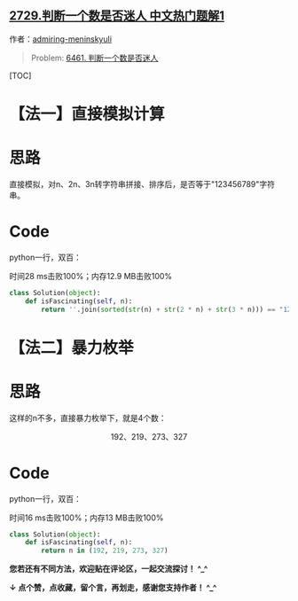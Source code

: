 ## [2729.判断一个数是否迷人 中文热门题解1](https://leetcode.cn/problems/check-if-the-number-is-fascinating/solutions/100000/liang-fang-fa-zhi-jie-mo-ni-ji-suan-huo-orlwp)

作者：[admiring-meninskyuli](https://leetcode.cn/u/admiring-meninskyuli)
> Problem: [6461. 判断一个数是否迷人](https://leetcode.cn/problems/check-if-the-number-is-fascinating/description/)

[TOC]

# 【法一】直接模拟计算

# 思路

直接模拟，对n、2n、3n转字符串拼接、排序后，是否等于"123456789"字符串。

# Code

python一行，双百：

时间28 ms击败100%；内存12.9 MB击败100%

```Python []
class Solution(object):
    def isFascinating(self, n):
        return ''.join(sorted(str(n) + str(2 * n) + str(3 * n))) == "123456789"
```

# 【法二】暴力枚举

# 思路

这样的n不多，直接暴力枚举下，就是4个数：

$$192、219、273、327$$

# Code

python一行，双百：

时间16 ms击败100%；内存13 MB击败100%

```Python []
class Solution(object):
    def isFascinating(self, n):
        return n in (192, 219, 273, 327)
```

**您若还有不同方法，欢迎贴在评论区，一起交流探讨！ ^_^**

**↓ 点个赞，点收藏，留个言，再划走，感谢您支持作者！ ^_^**
